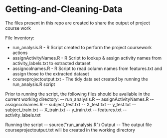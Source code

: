 # Getting-and-Cleaning-Data

The files present in this repo are created to share the output of project course work

File Inventory: 
- run_analysis.R - R Script created to perform the project coursework actions
- assignActivityNames.R - R Script to lookup & assign activity names from activity_labels.txt to extracted dataset 
- assigncolnames.R - R Script to read column names from features.txt and assign those to the extracted dataset 
- courseprojectoutput.txt - The tidy data set created by running the run_analysis.R script

Prior to running the script, the following files should be available in the current working directory:
-- run_analysis.R
-- assignActivityNames.R
-- assigncolnames.R
-- subject_test.txt
-- X_test.txt
-- y_test.txt
-- subject_train.txt
-- X_train.txt
-- y_train.txt
-- features.txt
-- activity_labels.txt

Running the script
-- source("run_analysis.R")
Output
-- The output file courseprojectoutput.txt will be created in the working directory